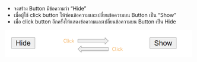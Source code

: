 - จงสร้าง Button มีข้อความว่า “Hide”
- เมื่อผู้ใช้ click button ให้ซ่อนข้อความและเปลี่ยนข้อความบน Button เป็น “Show”
- เมื่อ click button อีกครั้งให้แสดงข้อความและเปลี่ยนข้อความบน Button เป็น Hide

![](img.png)

